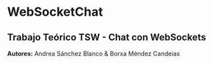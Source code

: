 # WebSocketChat
## Trabajo Teórico TSW - Chat con WebSockets  
**Autores:** Andrea Sánchez Blanco & Borxa Méndez Candeias
